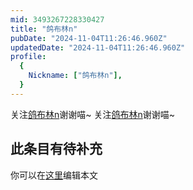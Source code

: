 ```yaml
---
mid: 3493267228330427
title: "鸽布林n"
pubDate: "2024-11-04T11:26:46.960Z"
updatedDate: "2024-11-04T11:26:46.960Z"
profile:
  {
    Nickname: ["鸽布林n"],
  }
---
```


关注[鸽布林n](https://space.bilibili.com/3493267228330427)谢谢喵~ 关注[鸽布林n](https://space.bilibili.com/3493267228330427)谢谢喵~

## 此条目有待补充
你可以在[这里](https://github.com/Yuhanawa/VTuber.ICU-Content/edit/master/v/鸽布林n/index.md)编辑本文
